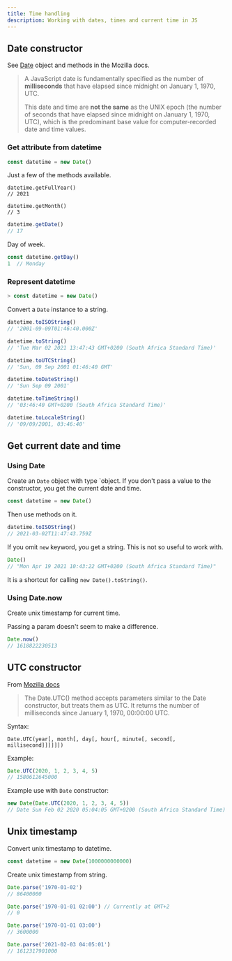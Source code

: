```yaml
---
title: Time handling
description: Working with dates, times and current time in JS
---
```



## Date constructor

See [Date](https://developer.mozilla.org/en-US/docs/Web/JavaScript/Reference/Global_Objects/Date) object and methods in the Mozilla docs.

> A JavaScript date is fundamentally specified as the number of **milliseconds** that have elapsed since midnight on January 1, 1970, UTC.
> 
> This date and time are **not the same** as the UNIX epoch (the number of seconds that have elapsed since midnight on January 1, 1970, UTC), which is the predominant base value for computer-recorded date and time values.

<!-- Note this page's snippets are not setup with '>' and result, because the results for timing are hard to read with highlighting. -->


### Get attribute from datetime

```javascript
const datetime = new Date()
```

Just a few of the methods available.

```javacript
datetime.getFullYear()
// 2021
```

```javacript
datetime.getMonth()
// 3
```

```javascript
datetime.getDate()
// 17
```

Day of week.

```javascript
const datetime.getDay()
1  // Monday
```

### Represent datetime

```javascript
> const datetime = new Date()
```

Convert a `Date` instance to a string.

```javascript
datetime.toISOString()
// '2001-09-09T01:46:40.000Z'
```

```javascript
datetime.toString()
// 'Tue Mar 02 2021 13:47:43 GMT+0200 (South Africa Standard Time)'
```

```javascript
datetime.toUTCString()
// 'Sun, 09 Sep 2001 01:46:40 GMT'
```

```javascript
datetime.toDateString()
// 'Sun Sep 09 2001'
```

```javascript
datetime.toTimeString()
// '03:46:40 GMT+0200 (South Africa Standard Time)'
```

```javascript
datetime.toLocaleString()
// '09/09/2001, 03:46:40'
```


## Get current date and time

### Using Date

Create an `Date` object with type `object. If you don't pass a value to the constructor, you get the current date and time.

```javascript
const datetime = new Date()
```

Then use methods on it.

```javascript
datetime.toISOString()
// 2021-03-02T11:47:43.759Z
```

If you omit `new` keyword, you get a string. This is not so useful to work with.

```javascript
Date()
// "Mon Apr 19 2021 10:43:22 GMT+0200 (South Africa Standard Time)"
```

It is a shortcut for calling `new Date().toString()`.

### Using Date.now

Create unix timestamp for current time.

Passing a param doesn't seem to make a difference.

```javascript
Date.now()
// 1618822230513
```


## UTC constructor

From [Mozilla docs](https://developer.mozilla.org/en-US/docs/Web/JavaScript/Reference/Global_Objects/Date/UTC)

> The Date.UTC() method accepts parameters similar to the Date constructor, but treats them as UTC. It returns the number of milliseconds since January 1, 1970, 00:00:00 UTC.

Syntax:

```
Date.UTC(year[, month[, day[, hour[, minute[, second[, millisecond]]]]]])
```

Example:

```javascript
Date.UTC(2020, 1, 2, 3, 4, 5)
// 1580612645000
```

Example use with `Date` constructor:

```javascript
new Date(Date.UTC(2020, 1, 2, 3, 4, 5))
// Date Sun Feb 02 2020 05:04:05 GMT+0200 (South Africa Standard Time)
```


## Unix timestamp

Convert unix timestamp to datetime.

```javascript
const datetime = new Date(1000000000000)
```

Create unix timestamp from string.

```javascript
Date.parse('1970-01-02')
// 86400000

Date.parse('1970-01-01 02:00') // Currently at GMT+2
// 0

Date.parse('1970-01-01 03:00')
// 3600000

Date.parse('2021-02-03 04:05:01')
// 1612317901000
```
